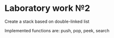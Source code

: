 # Laboratory work №2

Create a stack based on double-linked list

Implemented functions are: push, pop, peek, search

